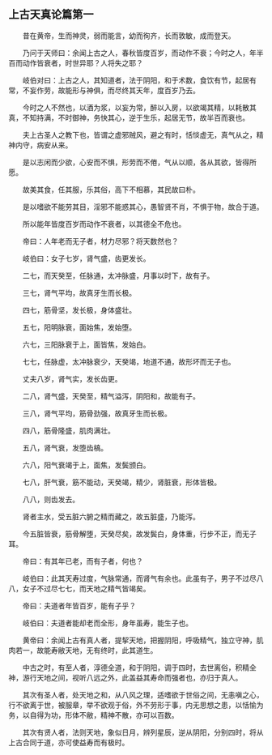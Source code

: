 ## 上古天真论篇第一


&emsp;&emsp;昔在黄帝，生而神灵，弱而能言，幼而徇齐，长而敦敏，成而登天。

&emsp;&emsp;乃问于天师曰：余闻上古之人，春秋皆度百岁，而动作不衰；今时之人，年半百而动作皆衰者，时世异耶？人将失之耶？

&emsp;&emsp;岐伯对曰：上古之人，其知道者，法于阴阳，和于术数，食饮有节，起居有常，不妄作劳，故能形与神俱，而尽终其天年，度百岁乃去。

&emsp;&emsp;今时之人不然也，以酒为浆，以妄为常，醉以入房，以欲竭其精，以耗散其真，不知持满，不时御神，务快其心，逆于生乐，起居无节，故半百而衰也。

&emsp;&emsp;夫上古圣人之教下也，皆谓之虚邪贼风，避之有时，恬惔虚无，真气从之，精神内守，病安从来。

&emsp;&emsp;是以志闲而少欲，心安而不惧，形劳而不倦，气从以顺，各从其欲，皆得所愿。

&emsp;&emsp;故美其食，任其服，乐其俗，高下不相慕，其民故曰朴。

&emsp;&emsp;是以嗜欲不能劳其目，淫邪不能惑其心，愚智贤不肖，不惧于物，故合于道。

&emsp;&emsp;所以能年皆度百岁而动作不衰者，以其德全不危也。

&emsp;&emsp;帝曰：人年老而无子者，材力尽邪？将天数然也？

&emsp;&emsp;岐伯曰：女子七岁，肾气盛，齿更发长。

&emsp;&emsp;二七，而天癸至，任脉通，太冲脉盛，月事以时下，故有子。

&emsp;&emsp;三七，肾气平均，故真牙生而长极。

&emsp;&emsp;四七，筋骨坚，发长极，身体盛壮。

&emsp;&emsp;五七，阳明脉衰，面始焦，发始堕。

&emsp;&emsp;六七，三阳脉衰于上，面皆焦，发始白。

&emsp;&emsp;七七，任脉虚，太冲脉衰少，天癸竭，地道不通，故形坏而无子也。

&emsp;&emsp;丈夫八岁，肾气实，发长齿更。

&emsp;&emsp;二八，肾气盛，天癸至，精气溢泻，阴阳和，故能有子。

&emsp;&emsp;三八，肾气平均，筋骨劲强，故真牙生而长极。

&emsp;&emsp;四八，筋骨隆盛，肌肉满壮。

&emsp;&emsp;五八，肾气衰，发堕齿槁。

&emsp;&emsp;六八，阳气衰竭于上，面焦，发鬓颁白。

&emsp;&emsp;七八，肝气衰，筋不能动，天癸竭，精少，肾脏衰，形体皆极。

&emsp;&emsp;八八，则齿发去。

&emsp;&emsp;肾者主水，受五脏六腑之精而藏之，故五脏盛，乃能泻。

&emsp;&emsp;今五脏皆衰，筋骨解堕，天癸尽矣，故发鬓白，身体重，行步不正，而无子耳。

&emsp;&emsp;帝曰：有其年已老，而有子者，何也？

&emsp;&emsp;岐伯曰：此其天寿过度，气脉常通，而肾气有余也。此虽有子，男子不过尽八八，女子不过尽七七，而天地之精气皆竭矣。

&emsp;&emsp;帝曰：夫道者年皆百岁，能有子乎？

&emsp;&emsp;岐伯曰：夫道者能却老而全形，身年虽寿，能生子也。

&emsp;&emsp;黄帝曰：余闻上古有真人者，提挈天地，把握阴阳，呼吸精气，独立守神，肌肉若一，故能寿敝天地，无有终时，此其道生。

&emsp;&emsp;中古之时，有至人者，淳德全道，和于阴阳，调于四时，去世离俗，积精全神，游行天地之间，视听八远之外，此盖益其寿命而强者也，亦归于真人。

&emsp;&emsp;其次有圣人者，处天地之和，从八风之理，适嗜欲于世俗之间，无恚嗔之心，行不欲离于世，被服章，举不欲观于俗，外不劳形于事，内无思想之患，以恬愉为务，以自得为功，形体不敝，精神不散，亦可以百数。

&emsp;&emsp;其次有贤人者，法则天地，象似日月，辨列星辰，逆从阴阳，分别四时，将从上古合同于道，亦可使益寿而有极时。

